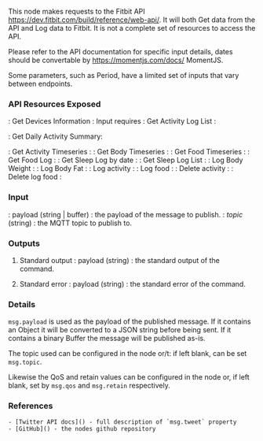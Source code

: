 This node makes requests to the Fitbit API https://dev.fitbit.com/build/reference/web-api/. It will both Get data from the API and Log data to Fitbit. It is not a complete set of resources to access the API.

Please refer to the API documentation for specific input details, dates should be convertable by https://momentjs.com/docs/ MomentJS.

Some parameters, such as Period, have a limited set of inputs that vary between endpoints.

### API Resources Exposed

: Get Devices Information   : Input requires
: Get Activity Log List     :

: Get Daily Activity Summary:

: Get Activity Timeseries   :
: Get Body Timeseries       :
: Get Food Timeseries       :
: Get Food Log              :
: Get Sleep Log by date     :
: Get Sleep Log List        :
: Log Body Weight           :
: Log Body Fat              :
: Log activity              :
: Log food                  :
: Delete activity           :
: Delete log food           :

### Input

: payload (string | buffer) :  the payload of the message to publish.
: *topic* (string)          :  the MQTT topic to publish to.

### Outputs

1. Standard output
: payload (string) : the standard output of the command.

2. Standard error
: payload (string) : the standard error of the command.

### Details

`msg.payload` is used as the payload of the published message.
If it contains an Object it will be converted to a JSON string before being sent.
If it contains a binary Buffer the message will be published as-is.

The topic used can be configured in the node or/t: if left blank, can be set
`msg.topic`.

Likewise the QoS and retain values can be configured in the node or, if left
blank, set by `msg.qos` and `msg.retain` respectively.

### References

    - [Twitter API docs]() - full description of `msg.tweet` property
    - [GitHub]() - the nodes github repository
